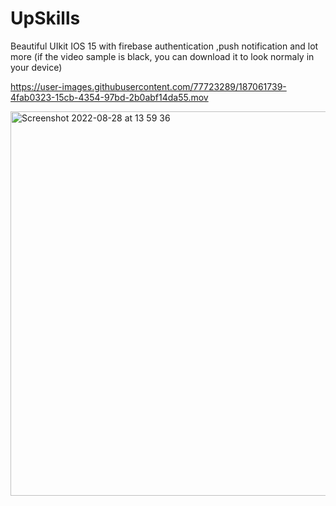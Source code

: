 # UpSkills
Beautiful UIkit  IOS 15 with firebase authentication ,push notification and lot more (if the video sample is black, you can download it to look normaly in your device)


https://user-images.githubusercontent.com/77723289/187061739-4fab0323-15cb-4354-97bd-2b0abf14da55.mov

<img width="615" alt="Screenshot 2022-08-28 at 13 59 36" src="https://user-images.githubusercontent.com/77723289/187061747-a46a8ab8-bfab-4d98-bf99-56ffe63faa9b.png">
